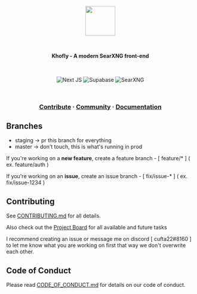 <a href="https://docs.fossly.tech">
<p align="center">
    <img height="80" src="./assets/logo.png"/>
</p>
</a>

<br />
<p align="center">
    <strong>Khofly - A modern SearXNG front-end</strong>
</p>
<br />

<p align="center">
    <img align="center" alt="Next JS" src="https://img.shields.io/badge/nextjs-%23000000.svg?style=for-the-badge&logo=next.js&logoColor=white"/>
    <img align="center" alt="Supabase" src="https://img.shields.io/badge/Supabase-3ECF8E?style=for-the-badge&logo=supabase&logoColor=white" />
    <img align="center" alt="SearXNG" src="https://img.shields.io/badge/SearXNG-1?style=for-the-badge&logo=searxng&logoColor=white&color=blue" />
</p>

<br />

<h3 align="center">
    <a href="https://github.com/khofly/search/blob/master/CONTRIBUTING.md">Contribute</a>
    <span> · </span>
    <a href="https://discord.gg/mQ68HppVbt">Community</a>
    <span> · </span>
    <a href="https://wiki.khofly.com">Documentation</a>
</h3>

## Branches

- staging -> pr this branch for everything
- master -> don't touch, this is what's running in prod

If you're working on a **new feature**, create a feature branch - [ feature/\* ] ( ex. feature/auth )

If you're working on an **issue**, create an issue branch - [ fix/issue-\* ] ( ex. fix/issue-1234 )

## Contributing

See [CONTRIBUTING.md](https://github.com/khofly/search/blob/master/CONTRIBUTING.md) for all details.

Also check out the [Project Board]() for all available and future tasks

I recommend creating an issue or message me on discord [ cufta22#8160 ] to let me know what you are working on first that way we don't overwrite each other.

## Code of Conduct

Please read [CODE_OF_CONDUCT.md](https://github.com/khofly/search/blob/master/CODE_OF_CONDUCT.md) for details on our code of conduct.
